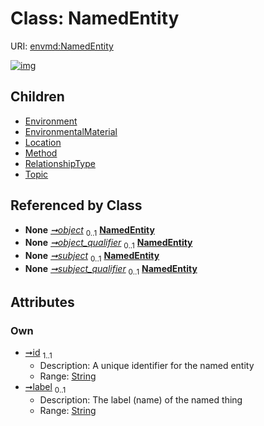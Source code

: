 
# Class: NamedEntity




URI: [envmd:NamedEntity](http://w3id.org/ontogpt/environmental-metadataNamedEntity)


[![img](https://yuml.me/diagram/nofunky;dir:TB/class/[Topic],[RelationshipType],[Triple]-%20object%200..1>[NamedEntity&#124;id:string;label:string%20%3F],[Triple]-%20object_qualifier%200..1>[NamedEntity],[Triple]-%20subject%200..1>[NamedEntity],[Triple]-%20subject_qualifier%200..1>[NamedEntity],[NamedEntity]^-[Topic],[NamedEntity]^-[RelationshipType],[NamedEntity]^-[Method],[NamedEntity]^-[Location],[NamedEntity]^-[EnvironmentalMaterial],[NamedEntity]^-[Environment],[Triple],[Method],[Location],[EnvironmentalMaterial],[Environment])](https://yuml.me/diagram/nofunky;dir:TB/class/[Topic],[RelationshipType],[Triple]-%20object%200..1>[NamedEntity&#124;id:string;label:string%20%3F],[Triple]-%20object_qualifier%200..1>[NamedEntity],[Triple]-%20subject%200..1>[NamedEntity],[Triple]-%20subject_qualifier%200..1>[NamedEntity],[NamedEntity]^-[Topic],[NamedEntity]^-[RelationshipType],[NamedEntity]^-[Method],[NamedEntity]^-[Location],[NamedEntity]^-[EnvironmentalMaterial],[NamedEntity]^-[Environment],[Triple],[Method],[Location],[EnvironmentalMaterial],[Environment])

## Children

 * [Environment](Environment.md)
 * [EnvironmentalMaterial](EnvironmentalMaterial.md)
 * [Location](Location.md)
 * [Method](Method.md)
 * [RelationshipType](RelationshipType.md)
 * [Topic](Topic.md)

## Referenced by Class

 *  **None** *[➞object](triple__object.md)*  <sub>0..1</sub>  **[NamedEntity](NamedEntity.md)**
 *  **None** *[➞object_qualifier](triple__object_qualifier.md)*  <sub>0..1</sub>  **[NamedEntity](NamedEntity.md)**
 *  **None** *[➞subject](triple__subject.md)*  <sub>0..1</sub>  **[NamedEntity](NamedEntity.md)**
 *  **None** *[➞subject_qualifier](triple__subject_qualifier.md)*  <sub>0..1</sub>  **[NamedEntity](NamedEntity.md)**

## Attributes


### Own

 * [➞id](namedEntity__id.md)  <sub>1..1</sub>
     * Description: A unique identifier for the named entity
     * Range: [String](types/String.md)
 * [➞label](namedEntity__label.md)  <sub>0..1</sub>
     * Description: The label (name) of the named thing
     * Range: [String](types/String.md)
